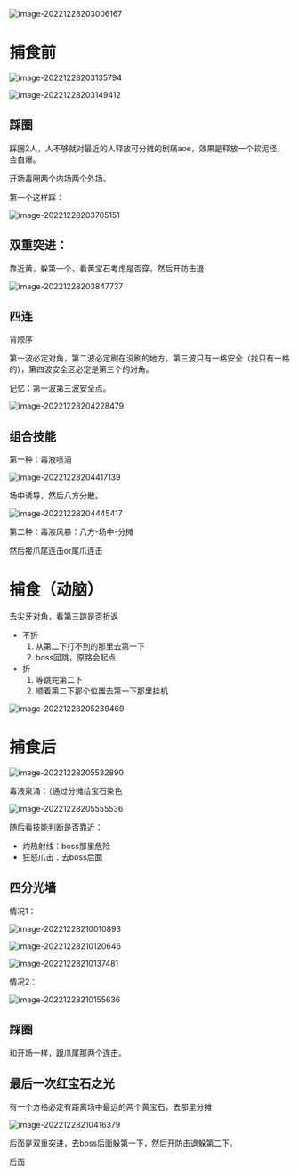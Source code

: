 ![image-20221228203006167](./p5s.assets/image-20221228203006167.png)

# 捕食前

![image-20221228203135794](./p5s.assets/image-20221228203135794.png)

![image-20221228203149412](./p5s.assets/image-20221228203149412.png)

## 踩圈

踩圈2人，人不够就对最近的人释放可分摊的剧痛aoe，效果是释放一个软泥怪，会自爆。

开场毒圈两个内场两个外场。

第一个这样踩：

![image-20221228203705151](./p5s.assets/image-20221228203705151.png)

## 双重突进：

靠近黄，躲第一个，看黄宝石考虑是否穿，然后开防击退

![image-20221228203847737](./p5s.assets/image-20221228203847737.png)

## 四连

背顺序

第一波必定对角，第二波必定刷在没刷的地方，第三波只有一格安全（找只有一格的），第四波安全区必定是第三个的对角。

记忆：第一波第三波安全点。

![image-20221228204228479](./p5s.assets/image-20221228204228479.png)

## 组合技能

第一种：毒液喷涌

![image-20221228204417139](./p5s.assets/image-20221228204417139.png)

场中诱导，然后八方分散。

![image-20221228204445417](./p5s.assets/image-20221228204445417.png)

第二种：毒液风暴：八方-场中-分摊

然后接爪尾连击or尾爪连击

# 捕食（动脑）

去尖牙对角，看第三跳是否折返

- 不折
  1. 从第二下打不到的那里去第一下
  2. boss回跳，原路会起点
- 折
  1. 等跳完第二下
  2. 顺着第二下那个位置去第一下那里挂机

![image-20221228205239469](./p5s.assets/image-20221228205239469.png)



# 捕食后

![image-20221228205532890](./p5s.assets/image-20221228205532890.png)

毒液泉涌：（通过分摊给宝石染色

![image-20221228205555536](./p5s.assets/image-20221228205555536.png)

随后看技能判断是否靠近：

- 灼热射线：boss那里危险
- 狂怒爪击：去boss后面

## 四分光墙

情况1：

![image-20221228210010893](./p5s.assets/image-20221228210010893.png)

![image-20221228210120646](./p5s.assets/image-20221228210120646.png)

![image-20221228210137481](./p5s.assets/image-20221228210137481.png)

情况2：

![image-20221228210155636](./p5s.assets/image-20221228210155636.png)

## 踩圈

和开场一样，跟爪尾那两个连击。

## 最后一次红宝石之光

有一个方格必定有距离场中最远的两个黄宝石，去那里分摊

![image-20221228210416379](./p5s.assets/image-20221228210416379.png)

后面是双重突进，去boss后面躲第一下，然后开防击退躲第二下。

后面